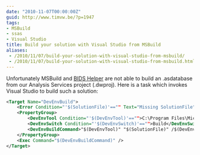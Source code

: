 ```yaml
---
date: "2010-11-07T00:00:00Z"
guid: http://www.timvw.be/?p=1947
tags:
- MSBuild
- ssas
- Visual Studio
title: Build your solution with Visual Studio from MSBuild
aliases:
 - /2010/11/07/build-your-solution-with-visual-studio-from-msbuild/
 - /2010/11/07/build-your-solution-with-visual-studio-from-msbuild.html
---
```

Unfortunately MSBuild and [BIDS Helper](http://bidshelper.codeplex.com/) are not able to build an .asdatabase from our Analysis Services project (.dwproj). Here is a task which invokes Visual Studio to build such a solution:

```xml
<Target Name="DevEnvBuild">
	<Error Condition="'$(SolutionFile)'=="" Text="Missing SolutionFile" />
	<PropertyGroup>
		<DevEnvTool Condition="'$(DevEnvTool)'=="">C:\Program Files\Microsoft Visual Studio 9.0\Common7\IDE\devenv.exe</DevEnvTool>
		<DevEnvSwitch Condition="'$(DevEnvSwitch)'=="">Build</DevEnvSwitch>
		<DevEnvBuildCommand>"$(DevEnvTool)" "$(SolutionFile)" /$(DevEnvSwitch)</DevEnvBuildCommand>
	</PropertyGroup>
	<Exec Command="$(DevEnvBuildCommand)" />
</Target>
```
